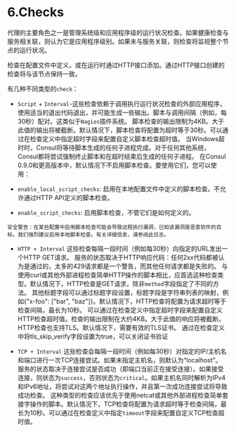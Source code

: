 # 6.Checks

代理的主要角色之一是管理系统级和应用程序级的运行状况检查。如果健康检查与服务相关联，则认为它是应用程序级别。如果未与服务关联，则检查将监视整个节点的运行状况。

检查在配置文件中定义，或在运行时通过HTTP接口添加。通过HTTP接口创建的检查将与该节点保持一致。

有几种不同类型的`check`：

* `Script` + `Interval`-这些检查依赖于调用执行运行状况检查的外部应用程序，使用适当的退出代码退出，并可能生成一些输出。脚本与调用间隔（例如，每30秒）配对。这类似于`Nagios`插件系统。
脚本检查的输出限制为4KB。大于此值的输出将被截断。默认情况下，脚本检查将配置为超时等于30秒。可以通过在检查定义中指定超时字段来配置自定义脚本检查超时值。
当Windows超时时，Consul将等待脚本生成的任何子进程完成。对于任何其他系统，Consul都将尝试强制终止脚本和在超时结束后生成的任何子进程。
在Consul 0.9.0和更高版本中，默认情况下不启用脚本检查。要使用它们，您可以使用：

* `enable_local_script_checks`: 启用在本地配置文件中定义的脚本检查。不允许通过HTTP API定义的脚本检查。
* `enable_script_checks`: 启用脚本检查，不管它们是如何定义的。

```text
安全警告：在某些配置中启用脚本检查可能会导致远程执行漏洞，已知该漏洞是恶意软件的目标。我们强烈建议启用本地脚本检查。有关详细信息，请参阅此日志。
```

* `HTTP + Interval` 这些检查每隔一段时间（例如每30秒）向指定的URL发出一个HTTP GET请求。
服务的状态取决于HTTP响应代码：任何2xx代码都被认为是通过的，太多的429请求都是一个警告，而其他任何请求都是失败的。
与使用curl或其他外部进程检查简单HTTP操作的脚本相比，应首选这种检查类型。默认情况下，HTTP检查是GET请求，除非`method`字段指定了不同的方法。
其他标题字段可以通过标题字段设置，标题字段是字符串列表的映射，例如{"x-foo": ["bar", "baz"]}。默认情况下，HTTP检查将配置为请求超时等于检查间隔，最长为10秒。
可以通过在检查定义中指定超时字段来配置自定义HTTP检查超时值。检查的输出限制在大约4KB。大于此值的响应将被截断。HTTP检查也支持TLS。默认情况下，需要有效的TLS证书。
通过在检查定义中将tls_skip_verify字段设置为true，可以关闭证书验证

* `TCP + Interval` 这些检查会每隔一段时间（例如每30秒）对指定的IP/主机名和端口进行一次TCP连接尝试。如果未指定主机名，则默认为“localhost”。
服务的状态取决于连接尝试是否成功（即端口当前正在接受连接）。如果接受连接，则状态为`success`，否则状态为`critical`。如果主机名同时解析为IPv4和IPv6地址，将尝试对这两个地址执行操作，并且第一次成功连接尝试将导致成功检查。
这种类型的检查应该优先于使用netcat或其他外部进程检查简单套接字操作的脚本。默认情况下，TCP检查将配置为请求超时等于检查间隔，最长为10秒。可以通过在检查定义中指定`timeout`字段来配置自定义TCP检查超时值。